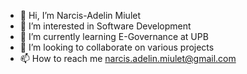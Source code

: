 - 👋 Hi, I’m Narcis-Adelin Miulet
- 👀 I’m interested in Software Development
- 🌱 I’m currently learning E-Governance at UPB
- 💞️ I’m looking to collaborate on various projects
- 📫 How to reach me narcis.adelin.miulet@gmail.com

<!---
nmiulet64/nmiulet64 is a ✨ special ✨ repository because its `README.md` (this file) appears on your GitHub profile.
You can click the Preview link to take a look at your changes.
--->
